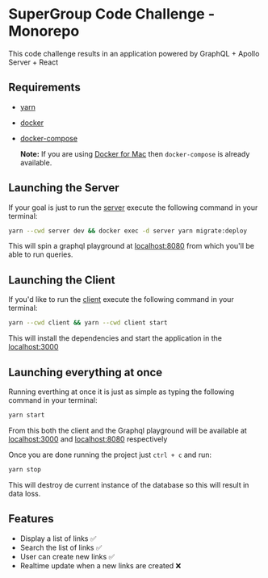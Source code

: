 # SuperGroup Code Challenge - Monorepo

This code challenge results in an application powered by GraphQL + Apollo Server + React

## Requirements

- [yarn](https://classic.yarnpkg.com/lang/en/docs/install/#mac-stable)
- [docker](https://docs.docker.com/get-docker/)
- [docker-compose](https://docs.docker.com/compose/)

  **Note:** If you are using [Docker for Mac](https://docs.docker.com/desktop/mac/install/) then `docker-compose` is already available.

## Launching the Server

If your goal is just to run the [server](./server/) execute the following command in your terminal:

```bash
yarn --cwd server dev && docker exec -d server yarn migrate:deploy
```

This will spin a graphql playground at [localhost:8080](http://localhost:8080) from which you'll be able to run queries.

## Launching the Client

If you'd like to run the [client](./client/) execute the following command in your terminal:

```bash
yarn --cwd client && yarn --cwd client start
```

This will install the dependencies and start the application in the [localhost:3000](http://localhost:3000)

## Launching everything at once

Running everthing at once it is just as simple as typing the following command in your terminal:

```bash
yarn start
```

From this both the client and the Graphql playground will be available at [localhost:3000](http://localhost:3000) and [localhost:8080](http://localhost:8080) respectively

Once you are done running the project just `ctrl + c` and run:

```bash
yarn stop
```

This will destroy de current instance of the database so this will result in data loss.

## Features

- Display a list of links ✅
- Search the list of links ✅
- User can create new links ✅
- Realtime update when a new links are created ❌
